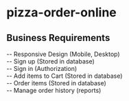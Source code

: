 # pizza-order-online

## Business Requirements <br>
-- Responsive Design (Mobile, Desktop) <br>
-- Sign up (Stored in database) <br>
-- Sign in (Authorization) <br>
-- Add items to Cart (Stored in database) <br>
-- Order items (Stored in database) <br>
-- Manage order history (reports) <br>
